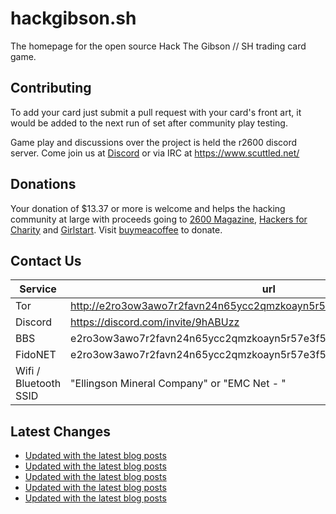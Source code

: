 # hackgibson.sh
The homepage for the open source Hack The Gibson // SH trading card game.


## Contributing

To add your card just submit a pull request with your card's front art, it would be added to the next run of set after community play testing.

Game play and discussions over the project is held the r2600 discord server. Come join us at [Discord](https://discord.com/invite/9hABUzz) or via IRC at https://www.scuttled.net/


## Donations

Your donation of $13.37 or more is welcome and helps the hacking community at large with proceeds going to [2600 Magazine](https://2600.com/), [Hackers for Charity](https://hackersforcharity.org) and [Girlstart](https://girlstart.org).  Visit [buymeacoffee](https://www.buymeacoffee.com/hackgibson.sh) to donate.


## Contact Us

Service | url
-|-
Tor | http://e2ro3ow3awo7r2favn24n65ycc2qmzkoayn5r57e3f56nvjwdcgg32ad.onion
Discord | https://discord.com/invite/9hABUzz
BBS | e2ro3ow3awo7r2favn24n65ycc2qmzkoayn5r57e3f56nvjwdcgg32ad.onion:23
FidoNET | e2ro3ow3awo7r2favn24n65ycc2qmzkoayn5r57e3f56nvjwdcgg32ad.onion:24554
Wifi / Bluetooth SSID | "Ellingson Mineral Company" or "EMC Net - <fidonet address>"

## Latest Changes
<!-- BLOG-POST-LIST:START -->
- [Updated with the latest blog posts](https://github.com/DFW2600/hackgibson.sh/commit/ce0d18fefc7c9ad46ff5e8e4ea9de3c166b928a4)
- [Updated with the latest blog posts](https://github.com/DFW2600/hackgibson.sh/commit/bab588dff20d31997ba79e6014d1f36e56cc11d7)
- [Updated with the latest blog posts](https://github.com/DFW2600/hackgibson.sh/commit/7507e401c9a6d4aa926a75a0aa3455f342a8ac6a)
- [Updated with the latest blog posts](https://github.com/DFW2600/hackgibson.sh/commit/579c65b944c4349200f7e2354c25ce981d95a3e9)
- [Updated with the latest blog posts](https://github.com/DFW2600/hackgibson.sh/commit/f8dc611f00c963415ca05bd49b527bbf4c449d62)
<!-- BLOG-POST-LIST:END -->
